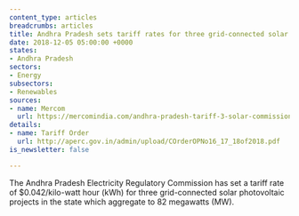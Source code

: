 ```yaml
---
content_type: articles
breadcrumbs: articles
title: Andhra Pradesh sets tariff rates for three grid-connected solar projects
date: 2018-12-05 05:00:00 +0000
states:
- Andhra Pradesh
sectors:
- Energy
subsectors:
- Renewables
sources:
- name: Mercom
  url: https://mercomindia.com/andhra-pradesh-tariff-3-solar-commission-delay/
details:
- name: Tariff Order
  url: http://aperc.gov.in/admin/upload/COrderOPNo16_17_18of2018.pdf
is_newsletter: false

---
```

The Andhra Pradesh Electricity Regulatory Commission has set a tariff rate of $0.042/kilo-watt hour (kWh) for three grid-connected solar photovoltaic projects in the state which aggregate to 82 megawatts (MW).
